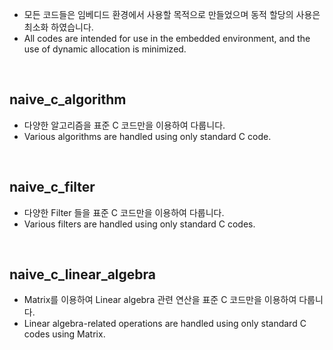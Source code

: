 - 모든 코드들은 임베디드 환경에서 사용할 목적으로 만들었으며 동적 할당의 사용은 최소화 하였습니다.
- All codes are intended for use in the embedded environment, and the use of dynamic allocation is minimized.

<br>

## **naive_c_algorithm**

- 다양한 알고리즘을 표준 C 코드만을 이용하여 다룹니다.
- Various algorithms are handled using only standard C code.

<br>

## **naive_c_filter**

- 다양한 Filter 들을 표준 C 코드만을 이용하여 다룹니다.
- Various filters are handled using only standard C codes.

<br>

## **naive_c_linear_algebra**

- Matrix를 이용하여 Linear algebra 관련 연산을 표준 C 코드만을 이용하여 다룹니다.
- Linear algebra-related operations are handled using only standard C codes using Matrix.